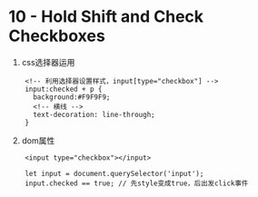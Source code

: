 # 10 - Hold Shift and Check Checkboxes

1. css选择器运用
```
	<!-- 利用选择器设置样式，input[type="checkbox"] -->
    input:checked + p {
      background:#F9F9F9;
      <!-- 横线 -->
      text-decoration: line-through;
    }

```
2. dom属性
```
	<input type="checkbox"></input>

	let input = document.querySelector('input');
	input.checked == true; // 先style变成true，后出发click事件
```